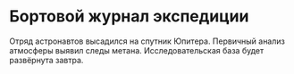
# Бортовой журнал экспедиции

Отряд астронавтов высадился на спутник Юпитера. Первичный анализ атмосферы выявил следы метана. Исследовательская база будет развёрнута завтра.
